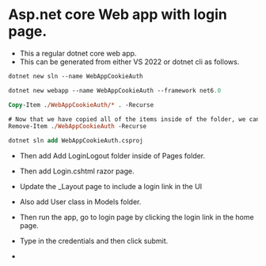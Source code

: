# Asp.net core Web app with login page.

- This a regular dotnet core web app.
- This can be generated from either VS 2022 or dotnet cli as follows.

```ps
dotnet new sln --name WebAppCookieAuth 

dotnet new webapp --name WebAppCookieAuth --framework net6.0

Copy-Item ./WebAppCookieAuth/* . -Recurse

# Now that we have copied all of the items inside of the folder, we can delete all of the items inside of it and the folder itself.
Remove-Item ./WebAppCookieAuth -Recurse

dotnet sln add WebAppCookieAuth.csproj
```

- Then add Add LoginLogout folder inside of Pages folder. 

- Then add Login.cshtml razor page.

- Update the _Layout page to include a login link in the UI

- Also add User class in Models folder.

- Then run the app, go to login page by clicking the login link in the home page.

- Type in the credentials and then click submit.

- 


